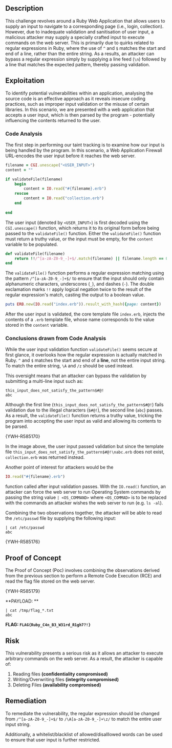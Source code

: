 ## Description
This challenge revolves around a Ruby Web Application that allows users to supply an input to navigate to a corresponding page (i.e., login, collection). However, due to inadequate validation and sanitisation of user input, a malicious attacker may supply a specially crafted input to execute commands on the web server. This is primarily due to quirks related to regular expressions in Ruby, where the use of `^` and `$` matches the start and end of a line, rather than the entire string. As a results, an attacker can bypass a regular expression simply by supplying a line feed (`\n`) followed by a line that matches the expected pattern, thereby passing validation.

## Exploitation
To identify potential vulnerabilities within an application,  analysing the source code is an effective approach as it reveals insecure coding practices, such as improper input validation or the misuse of certain libraries. In this scenario, we are presented with a web application that accepts a user input, which is then parsed by the program - potentially influencing the contents returned to the user.

### Code Analysis
The first step in performing our taint tracking is to examine how our input is being handled by the program. In this scenario, a Web Application Firewall URL-encodes the user input before it reaches the web server.

```ruby
filename = CGI.unescape("<USER_INPUT>")
content = ""

if validateFile(filename)
    begin
        content = IO.read("#{filename}.erb")
    rescue
        content = IO.read("collection.erb")
    end
    
end
```

The user input (denoted by `<USER_INPUT>`) is first decoded using the `CGI.unescape()` function, which returns it to its original form before being passed to the `validateFile()` function. Either the `validateFile()` function must return a truthy value, or the input must be empty, for the `content` variable to be populated.

```ruby
def validateFile(filename)
    return !!/^[a-zA-Z0-9_-]+$/.match(filename) || filename.length == 0
end
```

The `validateFile()` function performs a regular expression matching using the pattern `/^[a-zA-Z0-9_-]+$/` to ensure that the input should only contain alphanumeric characters, underscores (`_`), and dashes (`-`). The double exclamation marks `!!` apply logical negation twice to the result of the regular expression's match, casting the output to a boolean value.

```ruby
puts ERB.new(IO.read("index.erb")).result_with_hash({page: content})
```

After the user input is validated, the core template file `index.erb`, injects the contents of a `.erb` template file, whose name corresponds to the value stored in the `content` variable.

### Conclusions drawn from Code Analysis
While the user input validation function `validateFile()` seems secure at first glance, it overlooks how the regular expression is actually matched in Ruby. `^` and `$` matches the start and end of a **line**, not the entire input string. To match the entire string, `\A` and `/z` should be used instead. 

This oversight means that an attacker can bypass the validation by submitting a multi-line input such as:

```
this_input_does_not_satisfy_the_pattern$#@!
abc
```

Although the first line (`this_input_does_not_satisfy_the_pattern$#@!`) fails validation due to the illegal characters (`$#@!`), the second line (`abc`) passes. As a result, the `validateFile()` function returns a truthy value, tricking the program into accepting the user input as valid and allowing its contents to be parsed.

{YWH-R585170}

In the image above, the user input passed validation but since the template file `this_input_does_not_satisfy_the_pattern$#@!\nabc.erb` does not exist, `collection.erb` was returned instead.

Another point of interest for attackers would be the

```ruby
IO.read("#{filename}.erb")
```

function called after input validation passes. With the `IO.read()` function, an attacker can force the web server to run Operating System commands by passing the string value `| <OS_COMMAND>` where `<OS_COMMAD>` is to be replaced with the commands an attacker wishes the web server to run (e.g. `ls -al`).

Combining the two observations together, the attacker will be able to read the `/etc/passwd` file by supplying the following input:

```
| cat /etc/passwd
abc
```

{YWH-R585176}

## Proof of Concept
The Proof of Concept (Poc) involves combining the observations derived from the previous section to perform a Remote Code Execution (RCE) and read the flag file stored on the web server.

{YWH-R585179}

**PAYLOAD: **
```
| cat /tmp/flag_*.txt
abc
```

**FLAG: `FLAG{Ruby_C4n_B3_W31rd_R1gh7?!}`**

## Risk
This vulnerability presents a serious risk as it allows an attacker to execute arbitrary commands on the web server. As a result, the attacker is capable of:
1. Reading files **(confidentiality compromised)**
2. Writing/Overwriting files **(integrity compromised)**
3. Deleting Files **(availability compromised)**

## Remediation
To remediate the vulnerability, the regular expression should be changed from `/^[a-zA-Z0-9_-]+$/` to `/\A[a-zA-Z0-9_-]+\z/` to match the entire user input string.

Additionally, a whitelist/blacklist of allowed/disalllowed words can be used to ensure that user input is further restricted.
